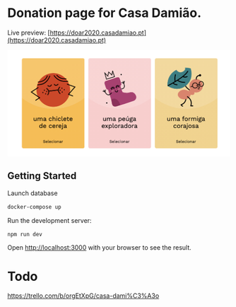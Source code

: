 # Donation page for Casa Damião.
Live preview: [https://doar2020.casadamiao.pt](https://doar2020.casadamiao.pt)

![Casa Damiao](public/images/main-image.png?raw=true "Casa Damião")

## Getting Started

Launch database 

```bash
docker-compose up
```

Run the development server:

```bash
npm run dev
```

Open [http://localhost:3000](http://localhost:3000) with your browser to see the result.

# Todo
https://trello.com/b/orgEtXpG/casa-dami%C3%A3o